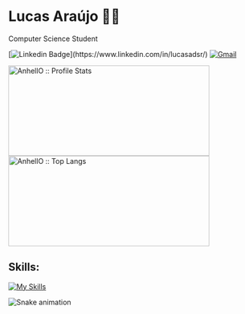 # Lucas Araújo :man_technologist:
<p>Computer Science Student</p>

[![Linkedin Badge](https://img.shields.io/badge/-LinkedIn-blue?style=flat-square&logo=Linkedin&logoColor=white")](https://www.linkedin.com/in/lucasadsr/)
[![Gmail](https://img.shields.io/twitter/url?label=Mail&logo=gmail&style=social&url=https://mailto:lucasaraujodesa@hotmail.com)](mailto:lucasaraujodesa@hotmail.com)

<div align:"left">
 <img height="180em" width="400px" src="https://github-readme-stats.vercel.app/api?username=lucasadsr&show_icons=true&theme=github_dark" alt="AnhellO :: Profile Stats" />
 <img height="180em" width="400px" src="https://github-readme-stats.vercel.app/api/top-langs/?username=lucasadsr&langs_count=10&theme=github_dark&layout=compact" alt="AnhellO :: Top Langs" />
<div/>

## Skills:
[![My Skills](https://skillicons.dev/icons?i=react,tailwind,next,nodejs,typescript,html,css)](https://skillicons.dev)

![Snake animation](https://github.com/devemdobro/devemdobro/blob/output/github-contribution-grid-snake.svg)
